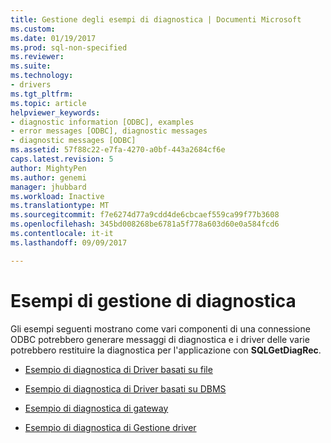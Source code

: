 ```yaml
---
title: Gestione degli esempi di diagnostica | Documenti Microsoft
ms.custom: 
ms.date: 01/19/2017
ms.prod: sql-non-specified
ms.reviewer: 
ms.suite: 
ms.technology:
- drivers
ms.tgt_pltfrm: 
ms.topic: article
helpviewer_keywords:
- diagnostic information [ODBC], examples
- error messages [ODBC], diagnostic messages
- diagnostic messages [ODBC]
ms.assetid: 57f88c22-e7fa-4270-a0bf-443a2684cf6e
caps.latest.revision: 5
author: MightyPen
ms.author: genemi
manager: jhubbard
ms.workload: Inactive
ms.translationtype: MT
ms.sourcegitcommit: f7e6274d77a9cdd4de6cbcaef559ca99f77b3608
ms.openlocfilehash: 345bd008268be6781a5f778a603d60e0a584fcd6
ms.contentlocale: it-it
ms.lasthandoff: 09/09/2017

---
```

# <a name="diagnostic-handling-examples"></a>Esempi di gestione di diagnostica
Gli esempi seguenti mostrano come vari componenti di una connessione ODBC potrebbero generare messaggi di diagnostica e i driver delle varie potrebbero restituire la diagnostica per l'applicazione con **SQLGetDiagRec**.  
  
-   [Esempio di diagnostica di Driver basati su file](../../../odbc/reference/develop-app/file-based-driver-diagnostic-example.md)  
  
-   [Esempio di diagnostica di Driver basati su DBMS](../../../odbc/reference/develop-app/dbms-based-driver-diagnostic-example.md)  
  
-   [Esempio di diagnostica di gateway](../../../odbc/reference/develop-app/gateways-diagnostic-example.md)  
  
-   [Esempio di diagnostica di Gestione driver](../../../odbc/reference/develop-app/driver-manager-diagnostic-example.md)

